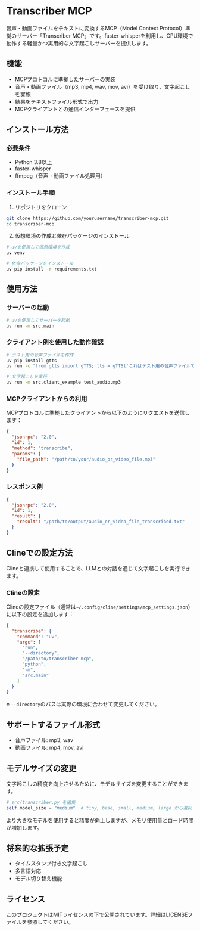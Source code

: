 # Transcriber MCP

音声・動画ファイルをテキストに変換するMCP（Model Context Protocol）準拠のサーバー「Transcriber MCP」です。faster-whisperを利用し、CPU環境で動作する軽量かつ実用的な文字起こしサーバーを提供します。

## 機能

- MCPプロトコルに準拠したサーバーの実装
- 音声・動画ファイル（mp3, mp4, wav, mov, avi）を受け取り、文字起こしを実施
- 結果をテキストファイル形式で出力
- MCPクライアントとの通信インターフェースを提供

## インストール方法

### 必要条件

- Python 3.8以上
- faster-whisper
- ffmpeg（音声・動画ファイル処理用）

### インストール手順

1. リポジトリをクローン

```bash
git clone https://github.com/yourusername/transcriber-mcp.git
cd transcriber-mcp
```

2. 仮想環境の作成と依存パッケージのインストール

```bash
# uvを使用して仮想環境を作成
uv venv

# 依存パッケージをインストール
uv pip install -r requirements.txt
```

## 使用方法

### サーバーの起動

```bash
# uvを使用してサーバーを起動
uv run -m src.main
```

### クライアント例を使用した動作確認

```bash
# テスト用の音声ファイルを作成
uv pip install gtts
uv run -c "from gtts import gTTS; tts = gTTS('これはテスト用の音声ファイルです。文字起こしが正しく機能するかを確認します。', lang='ja'); tts.save('test_audio.mp3')"

# 文字起こしを実行
uv run -m src.client_example test_audio.mp3
```

### MCPクライアントからの利用

MCPプロトコルに準拠したクライアントから以下のようにリクエストを送信します：

```json
{
  "jsonrpc": "2.0",
  "id": 1,
  "method": "transcribe",
  "params": {
    "file_path": "/path/to/your/audio_or_video_file.mp3"
  }
}
```

### レスポンス例

```json
{
  "jsonrpc": "2.0",
  "id": 1,
  "result": {
    "result": "/path/to/output/audio_or_video_file_transcribed.txt"
  }
}
```

## Clineでの設定方法

Clineと連携して使用することで、LLMとの対話を通じて文字起こしを実行できます。

### Clineの設定

Clineの設定ファイル（通常は`~/.config/cline/settings/mcp_settings.json`）に以下の設定を追加します：

```json
{
  "transcribe": {
    "command": "uv",
    "args": [
      "run",
      "--directory",
      "/path/to/transcriber-mcp",
      "python",
      "-m",
      "src.main"
    ]
  }
}
```

※ `--directory`のパスは実際の環境に合わせて変更してください。

## サポートするファイル形式

- 音声ファイル: mp3, wav
- 動画ファイル: mp4, mov, avi


## モデルサイズの変更

文字起こしの精度を向上させるために、モデルサイズを変更することができます。

```python
# src/transcriber.py を編集
self.model_size = "medium"  # tiny, base, small, medium, large から選択
```

より大きなモデルを使用すると精度が向上しますが、メモリ使用量とロード時間が増加します。

## 将来的な拡張予定

- タイムスタンプ付き文字起こし
- 多言語対応
- モデル切り替え機能

## ライセンス

このプロジェクトはMITライセンスの下で公開されています。詳細はLICENSEファイルを参照してください。
